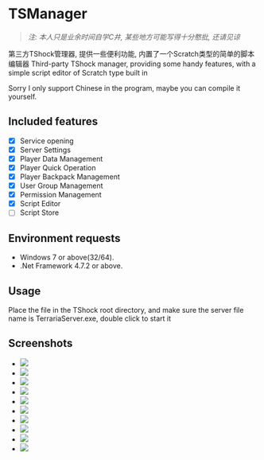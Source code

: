 # TSManager

> *注: 本人只是业余时间自学C井, 某些地方可能写得十分憨批, 还请见谅*

第三方TShock管理器, 提供一些便利功能, 内置了一个Scratch类型的简单的脚本编辑器
Third-party TShock manager, providing some handy features, with a simple script editor of Scratch type built in

Sorry I only support Chinese in the program, maybe you can compile it yourself.

## Included features

* [x] Service opening
* [x] Server Settings
* [x] Player Data Management
* [x] Player Quick Operation
* [x] Player Backpack Management
* [x] User Group Management
* [x] Permission Management
* [x] Script Editor
* [ ] Script Store

## Environment requests

* Windows 7 or above(32/64).
* .Net Framework 4.7.2 or above.

## Usage

Place the file in the TShock root directory, and make sure the server file name is TerrariaServer.exe, double click to start it

## Screenshots

* ![](https://img.suki.club/2021/06/06/3bb82790fdd58.png)
* ![](https://img.suki.club/2021/06/06/5917af7113d34.png)
* ![](https://img.suki.club/2021/06/06/126b55badeb77.png)
* ![](https://img.suki.club/2021/06/06/3d0d3074ba038.png)
* ![](https://img.suki.club/2021/06/06/f6a549d550fb1.png)
* ![](https://img.suki.club/2021/06/06/a29977ea24424.png)
* ![](https://img.suki.club/2021/06/06/a649c392ae9cf.png)
* ![](https://img.suki.club/2021/06/06/9d5a2a14025be.png)
* ![](https://img.suki.club/2021/06/06/99c4ebf3a64be.png)
* ![](https://img.suki.club/2021/06/06/25061275a316a.png)

